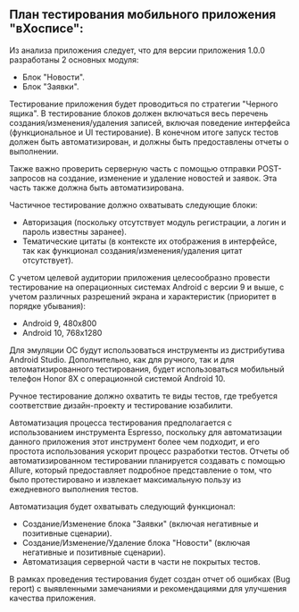 ## План тестирования мобильного приложения "вХосписе":

Из анализа приложения следует, что для версии приложения 1.0.0 разработаны 2 основных модуля:

- Блок "Новости".
- Блок "Заявки".

Тестирование приложения будет проводиться по стратегии "Черного ящика".
В тестирование блоков должен включаться весь перечень создания/изменения/удаления записей, включая поведение интерфейса (функциональное и UI тестирование). В конечном итоге запуск тестов должен быть автоматизирован, и должны быть предоставлены отчеты о выполнении.

Также важно проверить серверную часть с помощью отправки POST-запросов на создание, изменение и удаление новостей и заявок. Эта часть также должна быть автоматизирована.

Частичное тестирование должно охватывать следующие блоки:

- Авторизация (поскольку отсутствует модуль регистрации, а логин и пароль известны заранее).
- Тематические цитаты (в контексте их отображения в интерфейсе, так как функционал создания/изменения/удаления цитат отсутствует).

С учетом целевой аудитории приложения целесообразно провести тестирование на операционных системах Android с версии 9 и выше, с учетом различных разрешений экрана и характеристик (приоритет в порядке убывания):

- Android 9, 480x800
- Android 10, 768x1280

Для эмуляции ОС будут использоваться инструменты из дистрибутива Android Studio. Дополнительно, как для ручного, так и для автоматизированного тестирования, будет использоваться мобильный телефон Honor 8X с операционной системой Android 10.

Ручное тестирование должно охватить те виды тестов, где требуется соответствие дизайн-проекту и тестирование юзабилити.

Автоматизация процесса тестирования предполагается с использованием инструмента Espresso, поскольку для автоматизации данного приложения этот инструмент более чем подходит, и его простота использования ускорит процесс разработки тестов. Отчеты об автоматизированном тестировании планируется создавать с помощью Allure, который предоставляет подробное представление о том, что было протестировано и извлекает максимальную пользу из ежедневного выполнения тестов.

Автоматизация будет охватывать следующий функционал:

- Создание/Изменение блока "Заявки" (включая негативные и позитивные сценарии).
- Создание/Изменение/Удаление блока "Новости" (включая негативные и позитивные сценарии).
- Автоматизация серверной части в части не покрытых тестов.

В рамках проведения тестирования будет создан отчет об ошибках (Bug report) с выявленными замечаниями и рекомендациями для улучшения качества приложения.

